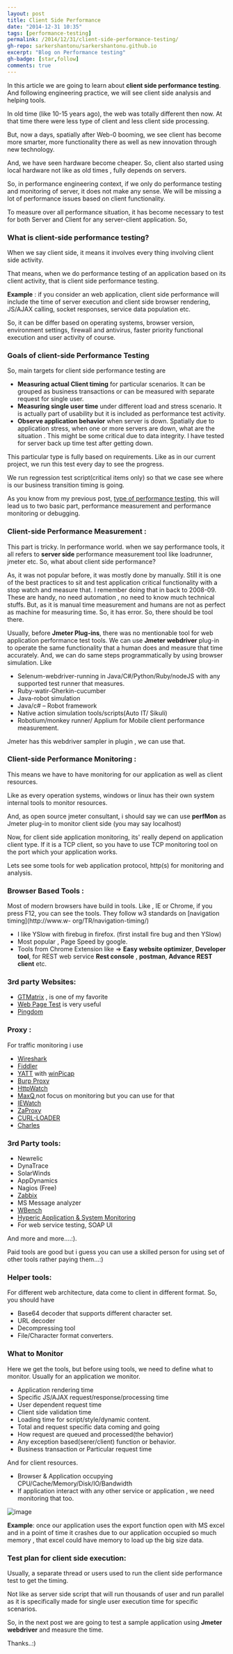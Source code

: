 ```yaml
---
layout: post
title: Client Side Performance
date: "2014-12-31 10:35"
tags: [performance-testing]
permalink: /2014/12/31/client-side-performance-testing/
gh-repo: sarkershantonu/sarkershantonu.github.io
excerpt: "Blog on Performance testing"
gh-badge: [star,follow]
comments: true
---
```

In this article we are going to learn about **client side performance testing**. And following engineering practice, we will see client side analysis and helping tools. 

In old time (like 10-15 years ago), the web was totally different then now. At that time there were less type of client and less client side processing. 

But, now a days, spatially after Web-0 booming, we see client has become more smarter, more functionality there as well as new innovation through new technology. 

And, we have seen hardware become cheaper. So, client also started using local hardware not like as old times , fully depends on servers. 

So, in performance engineering context, if we only do performance testing and monitoring of server, it does not make any sense. We will be missing a lot of performance issues based on client functionality. 

To measure over all performance situation, it has become necessary to test for both Server and Client for any server-client application. So,

### What is client-side performance testing?
When we say client side, it means it involves every thing involving client side activity. 

That means, when we do performance testing of an application based on its client activity, that is client side performance testing. 

**Example** : if you consider an web application, client side performance will include the time of server execution and client side browser rendering, JS/AJAX calling, socket responses, service data population etc. 

So, it can be differ based on operating systems, browser version, environment settings, firewall and antivirus, faster priority functional execution and user activity of course.

### Goals of client-side Performance Testing
So, main targets for client side performance testing are
- **Measuring actual Client timing** for particular scenarios. It can be grouped as business transactions or can be measured with separate request for single user. 
- **Measuring single user time** under different load and stress scenario. It is actually part of usability but it is included as performance test activity. 
- **Observe application behavior** when server is down. Spatially due to application stress, when one or more servers are down, what are the situation . This might be some critical due to data integrity. I have tested for server back up time test after getting down.

This particular type is fully based on requirements. Like as in our current project, we run this test every day to see the progress. 

We run regression test script(critical items only) so that we case see where is our business transition timing is going.

As you know from my previous post, [type of performance testing](https://sarkershantonu.github.io/2014/11/25/performance-test-types/), this will lead us to two basic part, performance measurement and performance monitoring or debugging.

### Client-side Performance Measurement :
This part is tricky. In performance world. when we say performance tools, it all refers to **server side** performance measurement tool like loadrunner, jmeter etc. So, what about client side performance? 

As, it was not popular before, it was mostly done by manually. Still it is one of the best practices to sit and test application critical functionality with a stop watch and measure that. I remember doing that in back to 2008-09. These are handy, no need automation , no need to know  much technical stuffs. But, as it is manual time measurement and humans are not as perfect as machine for measuring time. So, it has error. So, there should be tool there.

Usually, before **Jmeter Plug-ins**, there was no mentionable tool for web application performance test tools. We can use **Jmeter webdriver** plug-in to operate the same functionality that a human does and measure that time accurately. And, we can do same steps programmatically by using browser simulation. Like
- Selenum-webdriver-running in Java/C#/Python/Ruby/nodeJS with any supported test runner that measures.
- Ruby-watir-Gherkin-cucumber
- Java-robot simulation
- Java/c# – Robot framework
- Native action simulation tools/scripts(Auto IT/ Sikuli)
- Robotium/monkey runner/ Applium for Mobile client performance measurement.

Jmeter has this webdriver sampler in plugin , we can use that.

### Client-side Performance Monitoring :
This means we have to have monitoring for our application as well as client resources.

Like as every operation systems, windows or linux has their own system internal tools to monitor resources. 

And, as open source jmeter consultant, i should say we can use **perfMon** as Jmeter plug-in to monitor client side (you may say localhost)

Now, for client side application monitoring, its' really depend on application client type. If it is a TCP client, so you have to use TCP monitoring tool on the port which your application works.

Lets see some tools for web application protocol, http(s) for monitoring and analysis.

### Browser Based Tools : 
Most of modern browsers have build in tools. Like , IE or Chrome, if you press F12, you can see the tools. They follow w3 standards on [navigation timing](http://www.w- org/TR/navigation-timing/)
- I like YSlow with firebug in firefox. (first install fire bug and then YSlow)
- Most popular , Page Speed by google.
- Tools from Chrome Extension like => **Easy website optimizer**, **Developer tool**, for REST web service **Rest console** , **postman**, **Advance REST client** etc.

### 3rd party Websites:
- [GTMatrix](http://gtmetrix.com/) , is one of my favorite
- [Web Page Test](http://www.webpagetest.org/) is very useful
- [Pingdom](https://www.pingdom.com/)

### Proxy : 
For traffic monitoring i use
- [Wireshark](https://www.wireshark.org/)
- [Fiddler](http://www.telerik.com/fiddler)
- [YATT](http://www.pocketsoap.com/yatt/) with [winPicap](http://www.winpcap.org/)
- [Burp Proxy](http://portswigger.net/burp/proxy.html)
- [HttpWatch](http://www.httpwatch.com/)
- [MaxQ](http://maxq.tigris.org/),not focus on monitoring but you can use for that
- [IEWatch](http://www.tucows.com/preview/367462/IEWatch)
- [ZaProxy](https://github.com/zaproxy/zaproxy/releases)
- [CURL-LOADER](http://sourceforge.net/projects/curl-loader/)
- [Charles](http://www.charlesproxy.com/)

### 3rd Party tools:
- Newrelic
- DynaTrace
- SolarWinds
- AppDynamics
- Nagios (Free)
- [Zabbix](http://www.zabbix.com/)
- MS Message analyzer
- [WBench](https://github.com/desktoppr/wbench)
- [Hyperic Application & System Monitoring](http://sourceforge.net/projects/hyperic-hq/)
- For web service testing, SOAP UI

 And more and more....:).
 
Paid tools are good but i guess you can use a skilled person for using set of other tools rather paying them…:)

### Helper tools: 
For different web architecture, data come to client in different format. So, you should have
- Base64 decoder that supports different character set.
- URL decoder
- Decompressing tool
- File/Character format converters.

### What to Monitor
Here we get the tools, but before using tools, we need to define what to monitor. Usually for an application we monitor.
- Application rendering time
- Specific JS/AJAX request/response/processing time
- User dependent request time
- Client side validation time
- Loading time for script/style/dynamic content.
- Total and request specific data coming and going
- How request are queued and processed(the behavior)
- Any exception based(serer/client) function or behavior.
- Business transaction or Particular  request time

And for client resources.
- Browser & Application occupying CPU/Cache/Memory/Disk/IO/Bandwidth
- If application interact with any other service or application , we need monitoring that too.

![image](/images/performance-testing/client-side/client-side-perf.jpeg)

**Example**:  once our application uses the export function open with MS excel and in a point of time it crashes due to our application occupied so much memory , that excel could have memory to load up the big size data.

### Test plan for client side execution: 
Usually, a separate thread or users used to run the client side performance test to get the timing. 

Not like as server side script that will run thousands of user and run parallel as it is specifically made for single user execution time for specific scenarios. 

So, in the next post we are going to test a sample application using **Jmeter webdriver** and measure the time.

Thanks..:)